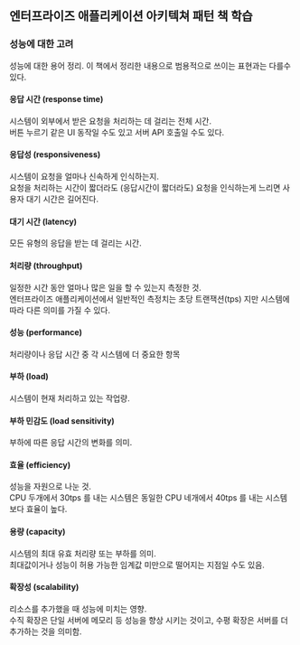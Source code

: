 ## 엔터프라이즈 애플리케이션 아키텍쳐 패턴 책 학습

### 성능에 대한 고려
성능에 대한 용어 정리. 이 책에서 정리한 내용으로 범용적으로 쓰이는 표현과는 다를수 있다.  

#### 응답 시간 (response time)
시스템이 외부에서 받은 요청을 처리하는 데 걸리는 전체 시간.  
버튼 누르기 같은 UI 동작일 수도 있고 서버 API 호출일 수도 있다.

#### 응답성 (responsiveness)
시스템이 요청을 얼마나 신속하게 인식하는지.  
요청을 처리하는 시간이 짧더라도 (응답시간이 짧더라도) 요청을 인식하는게 느리면 사용자 대기 시간은 길어진다.  

#### 대기 시간 (latency)
모든 유형의 응답을 받는 데 걸리는 시간. 

#### 처리량 (throughput)
일정한 시간 동안 얼마나 많은 일을 할 수 있는지 측정한 것.  
엔터프라이즈 애플리케이션에서 일반적인 측정치는 초당 트랜잭션(tps) 지만 시스템에 따라 다른 의미를 가질 수 있다.  

#### 성능 (performance)
처리량이나 응답 시간 중 각 시스템에 더 중요한 항목 

#### 부하 (load)
시스템이 현재 처리하고 있는 작업량. 

#### 부하 민감도 (load sensitivity)
부하에 따른 응답 시간의 변화를 의미. 

#### 효율 (efficiency)
성능을 자원으로 나눈 것.  
CPU 두개에서 30tps 를 내는 시스템은 동일한 CPU 네개에서 40tps 를 내는 시스템보다 효율이 높다. 

#### 용량 (capacity)
시스템의 최대 유효 처리량 또는 부하를 의미.  
최대값이거나 성능이 허용 가능한 임계값 미만으로 떨어지는 지점일 수도 있음.  

#### 확장성 (scalability)
리소스를 추가했을 때 성능에 미치는 영향.  
수직 확장은 단일 서버에 메모리 등 성능을 향상 시키는 것이고, 수평 확장은 서버를 더 추가하는 것을 의미함.  

